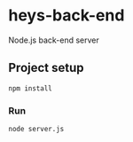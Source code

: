 # heys-back-end
Node.js back-end server
## Project setup
```
npm install
```

### Run
```
node server.js
